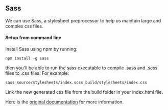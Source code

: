 ## Sass

We can use Sass, a stylesheet preprocessor to help us maintain large and complex css files.

#### Setup from command line

Install Sass using npm by running:
```
npm install -g sass
```
then you'll be able to run the sass executable to compile .sass and .scss files to .css files. For example:
```
sass source/stylesheets/index.scss build/stylesheets/index.css
```
Link the new generated css file from the build folder in your index.html file.

Here is the [original documentation](https://sass-lang.com/install) for more information.




